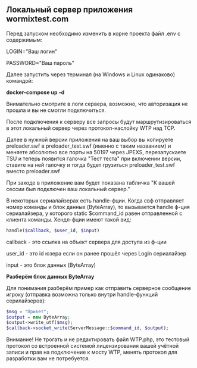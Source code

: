 ## Локальный сервер приложения wormixtest.com

Перед запуском необходимо изменить в корне проекта
файл .env с содержимым:

LOGIN="Ваш логин"

PASSWORD="Ваш пароль"

Далее запустить через терминал (на Windows и Linux одинаково) командой:

**docker-compose up -d**

Внимательно смотрите в логи сервера, возможно, что авторизация
не прошла и вы не смогли подключиться.

После подключения к серверу все запросы будут маршрутизироваться
в этот локальный сервер через протокол-наслойку WTP над TCP.

Далее в нужной версии приложения на ваш выбор вы копируете preloader.swf в preloader_test.swf (именно с таким названием) и меняете абсолютно все порты на 50197 через JPEXS, перезапускаете TSU и теперь появится галочка "Тест теста" при включении версии, ставите на ней галочку и тогда будет грузиться preloader_test.swf вместо preloader.swf

При заходе в приложение вам будет показана табличка "К вашей сессии
был подключен ваш локальный сервер."

В некоторых сериалайзерах есть handle-фции. Когда свф отправляет
номер команды и блок данных (ByteArray), то вызывается
handle ф-ция сериалайзера, у которого static $command_id равен
отправленной с клиента команды. Хендл-фции имеют такой вид:

```php
handle($callback, $user_id, $input)
```

callback - это ссылка на объект сервера для доступа из ф-ции

user_id - это id юзера если он ранее прошёл через Login сериалайзер

input - это блок данных (ByteArray)

**Разберём блок данных ByteArray**

Для понимания разберём пример как отправить серверное сообщение
игроку (отправка возможна только внутри handle-функций серилайзеров):

```php
$msg = "Привет";
$output = new ByteArray;
$output->write_utf($msg);
$callback->socket_write(ServerMessage::$command_id, $output);
```

Внимание! Не трогать и не редактировать файл WTP.php, это
тестовый протокол со встроенной системой лицензирования
вашей учётной записи и прав на подключение к мосту WTP,
менять протокол для разработки вам не потребуется.